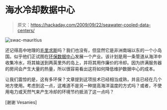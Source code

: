 # 海水冷却数据中心

> 原文：<https://hackaday.com/2009/09/22/seawater-cooled-data-centers/>

![swac-mauritius](img/ef6123faf24a2be0661816846fe0b980.png "swac-mauritius")

还记得高中地理的[毛里求斯](http://maps.google.com/maps?f=q&source=s_q&hl=en&geocode=&q=Mauritius&sll=43.074232,-89.378311&sspn=0.010235,0.01914&ie=UTF8&ll=-20.348404,57.552152&spn=13.427371,19.599609&t=h&z=6)吗？我们也没有，但显然它是非洲南端以东的一个小岛国。似乎他们正试图在[环保数据中心](http://www.datacenterknowledge.com/archives/2009/09/21/mauritius-pitches-sea-cooled-data-centers/)发展一个产业。该计划是用一条管道从海洋中收集冷水，将其输送到两英里外的岛上，并将其用作廉价的冷却。因为挤满服务器的房间会产生大量的热量，所以很容易看出这将如何降低维护数据中心的成本。

让我们震惊的是，这有多环保？文章提到这项技术已经相当成熟，并且已经在几个地方使用。考虑到这一点，这难道不是另一种提高海洋温度的方式吗？或者，不使用电力或天然气来产生冷却的环境节约抵消了这一点吗？

[谢谢 Vesanies]